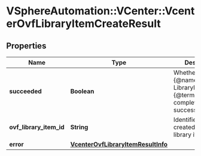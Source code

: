 # VSphereAutomation::VCenter::VcenterOvfLibraryItemCreateResult

## Properties
Name | Type | Description | Notes
------------ | ------------- | ------------- | -------------
**succeeded** | **Boolean** | Whether the {@name LibraryItem#create} {@term operation} completed successfully. | 
**ovf_library_item_id** | **String** | Identifier of the created or updated library item. | [optional] 
**error** | [**VcenterOvfLibraryItemResultInfo**](VcenterOvfLibraryItemResultInfo.md) |  | [optional] 


